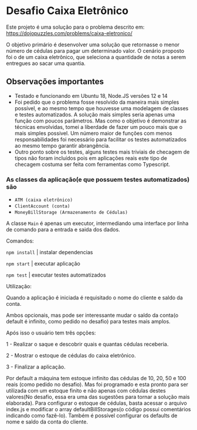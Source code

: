 # Desafio Caixa Eletrônico

Este projeto é uma solução para o problema descrito em:
<https://dojopuzzles.com/problems/caixa-eletronico/>

O objetivo primário é desenvolver uma solução que retornasse o menor número de cédulas para pagar um determinado valor.
O cenário proposto foi o de um caixa eletrônico, que seleciona a quantidade de notas a serem entregues ao sacar uma quantia.

## Observações importantes

- Testado e funcionando em Ubuntu 18, Node.JS versões 12 e 14
- Foi pedido que o problema fosse resolvido da maneira mais simples possível, e ao mesmo tempo que houvesse uma modelagem de classes e testes automatizados. A solução mais simples seria apenas uma função com poucos parâmetros. Mas como o objetivo é demonstrar as técnicas envolvidas, tomei a liberdade de fazer um pouco mais que o mais simples possivel. Um número maior de funções com menos responsabilidades foi necessário para facilitar os testes automatizados ao mesmo tempo garantir abrangência.
- Outro ponto sobre os testes, alguns testes mais triviais de checagem de tipos não foram incluídos pois em aplicações reais este tipo de checagem costuma ser feita com ferramentas como Typescript.

### As classes da aplicação(e que possuem testes automatizados) são

- `ATM (caixa eletrônico)`
- `ClientAccount (conta)`
- `MoneyBillStorage (Armazenamento de Cédulas)`

A classe `Main` é apenas um executor, intermediando uma interface por linha de comando para a entrada e saida dos dados.

Comandos:

`npm install` | instalar dependencias

`npm start` | executar aplicação

`npm test` | executar testes automatizados

Utilização:

Quando a aplicação é iniciada é requisitado o nome do cliente e saldo da conta.

Ambos opcionais, mas pode ser interessante mudar o saldo da conta(o default é infinito, como pedido no desafio) para testes mais amplos.

Após isso o usuário tem três opções:

1 - Realizar o saque e descobrir quais e quantas cédulas receberia.

2 - Mostrar o estoque de cédulas do caixa eletrônico.

3 - Finalizar a aplicação.

Por default a máquina tem estoque infinito das cédulas de 10, 20, 50 e 100 reais (como pedido no desafio).
Mas foi programado e esta pronto para ser utilizada com um estoque finito e não apenas com cédulas destes valores(No desafio, essa era uma das sugestões para tornar a solução mais elaborada).
Para configurar o estoque de cédulas, basta acessar o arquivo index.js e modificar o array defaultBillStorages(o código possui comentários indicando como fazê-lo). Também é possível configurar os defaults de nome e saldo da conta do cliente.
